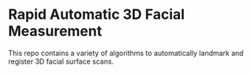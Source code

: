# Rapid Automatic 3D Facial Measurement

This repo contains a variety of algorithms to automatically landmark and register 3D facial surface scans. 
